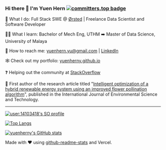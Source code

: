 ### Hi there 👋 I'm Yuen Hern [![committers.top badge](https://user-badge.committers.top/malaysia_public/yuenherny.svg)](https://user-badge.committers.top/malaysia_public/yuenherny)

<!--
[![user:14103418's ranking for python](https://stackoverflow-readme-profile.johannchopin.fr/tags-league-ranking/python/14103418?theme=monokai)](https://stackoverflow-readme-profile.vercel.app/tags-league/python/users/14103418) [![user:14103418's ranking for elasticsearch](https://stackoverflow-readme-profile.johannchopin.fr/tags-league-ranking/elasticsearch/14103418?theme=monokai)](https://stackoverflow-readme-profile.vercel.app/tags-league/elasticsearch/users/14103418)
-->

💼 What I do: Full Stack SWE @ [Ørsted](https://github.com/Orsted) | Freelance Data Scientist and Software Developer

👨‍🎓 What I learn: Bachelor of Mech Eng, UTHM :arrow_right: Master of Data Science, University of Malaya

📧 How to reach me: yuenhern.yu@gmail.com | [LinkedIn](https://www.linkedin.com/in/yuenhernyu/)

🕸️ Check out my portfolio: [yuenherny.github.io](https://yuenherny.github.io)

❓ Helping out the community at [StackOverflow](https://stackoverflow.com/users/14103418/yuenherny)

📃 First author of the research article titled "[Intelligent optimization of a hybrid renewable energy system using an improved flower pollination algorithm](https://link.springer.com/article/10.1007/s13762-023-05354-1)", published in the International Journal of Environmental Science and Technology.

---

[![user:14103418's SO profile](https://stackoverflow-readme-profile.johannchopin.fr/profile/14103418?theme=monokai&website=true&location=true)](https://github.com/johannchopin/stackoverflow-readme-profile)

[![Top Langs](https://github-readme-stats-tan-phi.vercel.app/api/top-langs/?username=yuenherny&count_private=false@langs_count=8&layout=compact&theme=gotham)](https://github.com/yuenherny/github-readme-stats)

[![yuenherny's GitHub stats](https://github-readme-stats-tan-phi.vercel.app/api?username=yuenherny&count_private=true&layout=compact&theme=gotham)](https://github.com/yuenherny/github-readme-stats)

Made with ❤️ using [github-readme-stats](https://github.com/anuraghazra/github-readme-stats) and Vercel.

